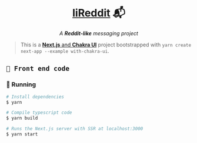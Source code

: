 <h1 align="center">
  <strong><a href="https://github.com/ArthurFiorette/lireddit/" target="_blank">liReddit</a> 📬</strong>
</h1>
<p align="center">
  <i>A <b>Reddit-like</b> messaging project</i>
</p>

> This is a [**Next.js** and **Chakra UI**](https://github.com/vercel/next.js/tree/canary/examples/with-chakra-ui) project bootstrapped with `yarn create next-app --example with-chakra-ui`.

## `📂 Front end code`

### 🏃 Running

```sh
# Install dependencies
$ yarn

# Compile typescript code
$ yarn build

# Runs the Next.js server with SSR at localhost:3000
$ yarn start
```
